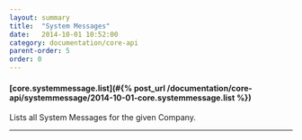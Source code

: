 ```yaml
---
layout: summary
title:  "System Messages"
date:   2014-10-01 10:52:00
category: documentation/core-api
parent-order: 5
order: 0
---
```


#### [core.systemmessage.list](#{% post_url /documentation/core-api/systemmessage/2014-10-01-core.systemmessage.list %})

Lists all System Messages for the given Company.

***